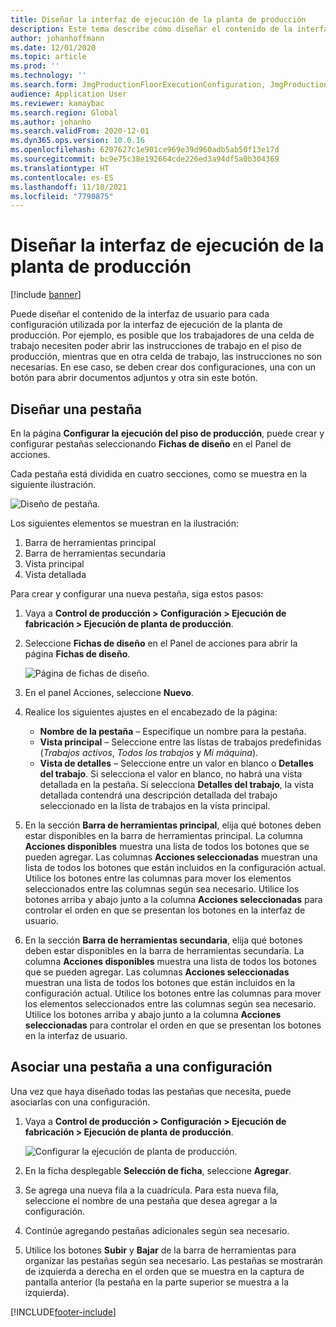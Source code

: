 ```yaml
---
title: Diseñar la interfaz de ejecución de la planta de producción
description: Este tema describe cómo diseñar el contenido de la interfaz de usuario para cada configuración.
author: johanhoffmann
ms.date: 12/01/2020
ms.topic: article
ms.prod: ''
ms.technology: ''
ms.search.form: JmgProductionFloorExecutionConfiguration, JmgProductionFloorExecutionConfigurationTab
audience: Application User
ms.reviewer: kamaybac
ms.search.region: Global
ms.author: johanho
ms.search.validFrom: 2020-12-01
ms.dyn365.ops.version: 10.0.16
ms.openlocfilehash: 6207627c1e901ce969e39d960adb5ab50f13e17d
ms.sourcegitcommit: bc9e75c38e192664cde226ed3a94df5a0b304369
ms.translationtype: HT
ms.contentlocale: es-ES
ms.lasthandoff: 11/10/2021
ms.locfileid: "7790875"
---
```

# <a name="design-the-production-floor-execution-interface"></a>Diseñar la interfaz de ejecución de la planta de producción

[!include [banner](../includes/banner.md)]

Puede diseñar el contenido de la interfaz de usuario para cada configuración utilizada por la interfaz de ejecución de la planta de producción. Por ejemplo, es posible que los trabajadores de una celda de trabajo necesiten poder abrir las instrucciones de trabajo en el piso de producción, mientras que en otra celda de trabajo, las instrucciones no son necesarias. En ese caso, se deben crear dos configuraciones, una con un botón para abrir documentos adjuntos y otra sin este botón.

## <a name="design-a-tab"></a>Diseñar una pestaña

En la página **Configurar la ejecución del piso de producción**, puede crear y configurar pestañas seleccionando **Fichas de diseño** en el Panel de acciones.

Cada pestaña está dividida en cuatro secciones, como se muestra en la siguiente ilustración.

![Diseño de pestaña.](media/pfe-tab-layout.png "Diseño de pestaña")

Los siguientes elementos se muestran en la ilustración:

1. Barra de herramientas principal
1. Barra de herramientas secundaria
1. Vista principal
1. Vista detallada

Para crear y configurar una nueva pestaña, siga estos pasos:

1. Vaya a **Control de producción \> Configuración \> Ejecución de fabricación \> Ejecución de planta de producción**.

1. Seleccione **Fichas de diseño** en el Panel de acciones para abrir la página **Fichas de diseño**.

    ![Página de fichas de diseño.](media/pfe-design-tabs.png "Página de fichas de diseño")

1. En el panel Acciones, seleccione **Nuevo**.

1. Realice los siguientes ajustes en el encabezado de la página:

    - **Nombre de la pestaña** – Especifique un nombre para la pestaña.
    - **Vista principal** – Seleccione entre las listas de trabajos predefinidas (*Trabajos activos*, *Todos los trabajos* y *Mi máquina*).
    - **Vista de detalles** – Seleccione entre un valor en blanco o **Detalles del trabajo**. Si selecciona el valor en blanco, no habrá una vista detallada en la pestaña. Si selecciona **Detalles del trabajo**, la vista detallada contendrá una descripción detallada del trabajo seleccionado en la lista de trabajos en la vista principal.

1. En la sección **Barra de herramientas principal**, elija qué botones deben estar disponibles en la barra de herramientas principal. La columna **Acciones disponibles** muestra una lista de todos los botones que se pueden agregar. Las columnas **Acciones seleccionadas** muestran una lista de todos los botones que están incluidos en la configuración actual. Utilice los botones entre las columnas para mover los elementos seleccionados entre las columnas según sea necesario. Utilice los botones arriba y abajo junto a la columna **Acciones seleccionadas** para controlar el orden en que se presentan los botones en la interfaz de usuario.

1. En la sección **Barra de herramientas secundaria**, elija qué botones deben estar disponibles en la barra de herramientas secundaria. La columna **Acciones disponibles** muestra una lista de todos los botones que se pueden agregar. Las columnas **Acciones seleccionadas** muestran una lista de todos los botones que están incluidos en la configuración actual. Utilice los botones entre las columnas para mover los elementos seleccionados entre las columnas según sea necesario. Utilice los botones arriba y abajo junto a la columna **Acciones seleccionadas** para controlar el orden en que se presentan los botones en la interfaz de usuario.

## <a name="associate-a-tab-with-a-configuration"></a>Asociar una pestaña a una configuración

Una vez que haya diseñado todas las pestañas que necesita, puede asociarlas con una configuración.

1. Vaya a **Control de producción \> Configuración \> Ejecución de fabricación \> Ejecución de planta de producción**.

    ![Configurar la ejecución de planta de producción.](media/pfe-config-prod-floor-execution.png "Configurar la ejecución de planta de producción")

1. En la ficha desplegable **Selección de ficha**, seleccione **Agregar**.

1. Se agrega una nueva fila a la cuadrícula. Para esta nueva fila, seleccione el nombre de una pestaña que desea agregar a la configuración.

1. Continúe agregando pestañas adicionales según sea necesario.

1. Utilice los botones **Subir** y **Bajar** de la barra de herramientas para organizar las pestañas según sea necesario. Las pestañas se mostrarán de izquierda a derecha en el orden que se muestra en la captura de pantalla anterior (la pestaña en la parte superior se muestra a la izquierda).


[!INCLUDE[footer-include](../../includes/footer-banner.md)]
